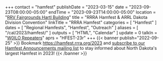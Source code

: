 +++
contact = "hamfest"
publishDate = "2023-03-15"
date = "2023-09-23T08:00:00-05:00"
endTime	 = "2023-09-23T14:00:00-05:00"
location = "[RRV Fairgrounds Hartl Building](/places/rrv-fairgrounds-hartl-building)"
title = "RRRA Hamfest & ARRL Dakota Division Convention"
linkTitle = "RRRA Hamfest"
categories = [ "Hamfest" ]
dates = [ "Regional Hamfests", "Hamfest", "Outreach" ]
aliases = [ "/cal/2023/hamfest/" ]
outputs = [ "HTML", "Calendar" ]
update = 0
talkIn = "[W0ILO Repeaters](/radios/)"
aprs = "HFEST-23r"
+++
{{< banner publish="2022-09-25" >}}
Bookmark https://hamfest.rrra.org/2023 and
[subscribe to our Hamfest Announcements mailing list](https://lists.rrra.org/mailman/listinfo/hamfest-announce)
to stay informed about North Dakota's largest Hamfest in 2023!
{{< /banner >}}
